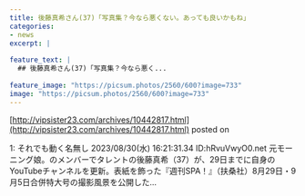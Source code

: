 ```yaml
---
title: 後藤真希さん(37)「写真集？今なら悪くない。あっても良いかもね」
categories:
- news
excerpt: |
  
feature_text: |
  ## 後藤真希さん(37)「写真集？今なら悪く...
  
feature_image: "https://picsum.photos/2560/600?image=733"
image: "https://picsum.photos/2560/600?image=733"
---
```


[http://vipsister23.com/archives/10442817.html](http://vipsister23.com/archives/10442817.html)
posted on 

<!--more-->

1: それでも動く名無し 2023/08/30(水) 16:21:31.34 ID:hRvuVwyO0.net 元モーニング娘。のメンバーでタレントの後藤真希（37）が、29日までに自身のYouTubeチャンネルを更新。表紙を飾った『週刊SPA！』（扶桑社）8月29日・9月5日合併特大号の撮影風景を公開した...
